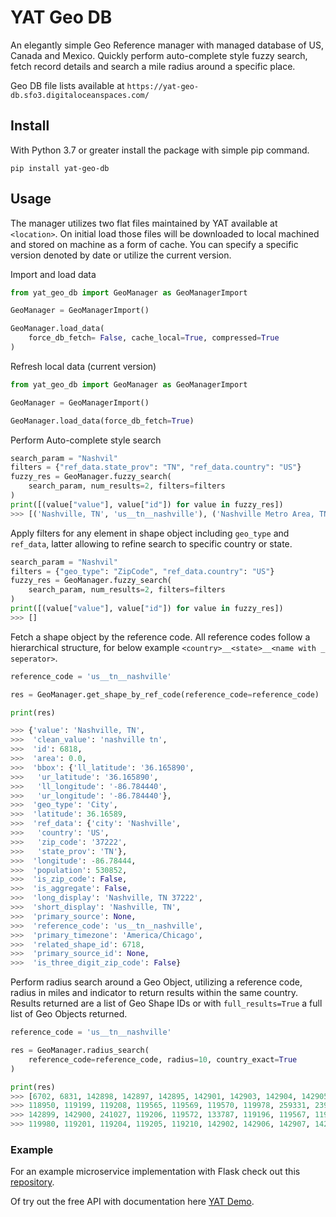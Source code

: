 # YAT Geo DB

An elegantly simple Geo Reference manager with managed database of US, Canada and Mexico. 
Quickly perform auto-complete style fuzzy search, fetch record details and search
a mile radius around a specific place.

Geo DB file lists available at `https://yat-geo-db.sfo3.digitaloceanspaces.com/`


## Install 

With Python 3.7 or greater install the package with simple pip command.

```
pip install yat-geo-db
```

## Usage

The manager utilizes two flat files maintained by YAT available at `<location>`.
On initial load those files will be downloaded to local machined and stored on 
machine as a form of cache.  You can specify a specific version denoted by date 
or utilize the current version.


Import and load data
```python
from yat_geo_db import GeoManager as GeoManagerImport

GeoManager = GeoManagerImport()

GeoManager.load_data(
    force_db_fetch= False, cache_local=True, compressed=True
)
```

Refresh local data (current version)

```python
from yat_geo_db import GeoManager as GeoManagerImport

GeoManager = GeoManagerImport()

GeoManager.load_data(force_db_fetch=True)
```

Perform Auto-complete style search
```python
search_param = "Nashvil"
filters = {"ref_data.state_prov": "TN", "ref_data.country": "US"}
fuzzy_res = GeoManager.fuzzy_search(
    search_param, num_results=2, filters=filters
)
print([(value["value"], value["id"]) for value in fuzzy_res])
>>> [('Nashville, TN', 'us__tn__nashville'), ('Nashville Metro Area, TN', 'nashville_tn_us_metro')]
```

Apply filters for any element in shape object including `geo_type` and `ref_data`,
latter allowing to refine search to specific country or state.

```python
search_param = "Nashvil"
filters = {"geo_type": "ZipCode", "ref_data.country": "US"}
fuzzy_res = GeoManager.fuzzy_search(
    search_param, num_results=2, filters=filters
)
print([(value["value"], value["id"]) for value in fuzzy_res])
>>> []
```

Fetch a shape object by the reference code.  All reference codes follow a hierarchical
structure, for below example `<country>__<state>__<name with _ seperator>`.

```python
reference_code = 'us__tn__nashville'

res = GeoManager.get_shape_by_ref_code(reference_code=reference_code)

print(res)

>>> {'value': 'Nashville, TN',
>>>  'clean_value': 'nashville tn',
>>>  'id': 6818,
>>>  'area': 0.0,
>>>  'bbox': {'ll_latitude': '36.165890',
>>>   'ur_latitude': '36.165890',
>>>   'll_longitude': '-86.784440',
>>>   'ur_longitude': '-86.784440'},
>>>  'geo_type': 'City',
>>>  'latitude': 36.16589,
>>>  'ref_data': {'city': 'Nashville',
>>>   'country': 'US',
>>>   'zip_code': '37222',
>>>   'state_prov': 'TN'},
>>>  'longitude': -86.78444,
>>>  'population': 530852,
>>>  'is_zip_code': False,
>>>  'is_aggregate': False,
>>>  'long_display': 'Nashville, TN 37222',
>>>  'short_display': 'Nashville, TN',
>>>  'primary_source': None,
>>>  'reference_code': 'us__tn__nashville',
>>>  'primary_timezone': 'America/Chicago',
>>>  'related_shape_id': 6718,
>>>  'primary_source_id': None,
>>>  'is_three_digit_zip_code': False}
```

Perform radius search around a Geo Object, utilizing a reference code, radius in
miles and indicator to return results within the same country.  Results returned 
are a list of Geo Shape IDs or with `full_results=True` a full list of Geo Objects 
returned.

```python
reference_code = 'us__tn__nashville'

res = GeoManager.radius_search(
    reference_code=reference_code, radius=10, country_exact=True
)

print(res)
>>> [6702, 6831, 142898, 142897, 142895, 142901, 142903, 142904, 142905, 142910, 142893, 119979, 104924, 258833, 259091, 118948, 
>>> 118950, 119199, 119208, 119565, 119569, 119570, 119978, 259331, 239701, 242429, 6764, 98, 6609, 6818, 242049, 6612, 6621, 
>>> 142899, 142900, 241027, 119206, 119572, 133787, 119196, 119567, 119977, 6622, 134214, 134217, 143024, 179468, 133797, 133808, 
>>> 119980, 119201, 119204, 119205, 119210, 142902, 142906, 142907, 142908, 142909]
```

### Example 

For an example microservice implementation with Flask check out this [repository](https://github.com/yat-co/yat_geo_db_api).

Of try out the free API with documentation here [YAT Demo](https://demo.yat.ai).